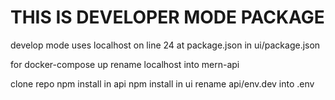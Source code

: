 # THIS IS DEVELOPER MODE PACKAGE

develop mode uses localhost on line 24 at package.json in ui/package.json

for docker-compose up rename localhost into mern-api

clone repo
npm install in api
npm install in ui
rename api/env.dev into .env 